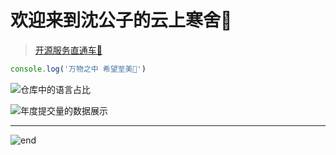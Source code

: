
# **欢迎来到沈公子的云上寒舍👻**
>[开源服务直通车🚀](https://github.com/techpang666/techpang666.github.io)  

```js
console.log('万物之中 希望至美🌈')
```

![仓库中的语言占比](https://github-readme-stats.vercel.app/api/top-langs/?username=techpang666&layout=compact)

![年度提交量的数据展示](https://github-readme-stats.vercel.app/api?username=techpang666&theme=vue-dark&show_icons=true)

------
![end](https://gitee.com/techpang/img_emoji_libs/raw/master/img_bed/markdown_images/end.jpg '富婆加我吧不想努力了')